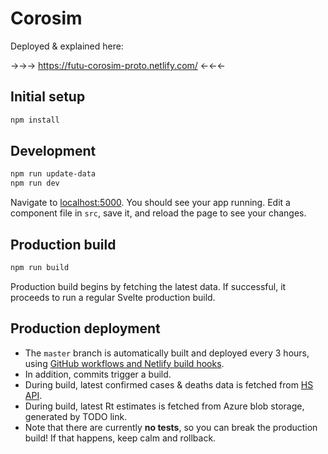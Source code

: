 # Corosim

Deployed & explained here:

→→→ https://futu-corosim-proto.netlify.com/ ←←←

## Initial setup

```bash
npm install
```

## Development

```bash
npm run update-data
npm run dev
```

Navigate to [localhost:5000](http://localhost:5000). You should see your app running. Edit a component file in `src`, save it, and reload the page to see your changes.

## Production build

```bash
npm run build
```

Production build begins by fetching the latest data. If successful, it proceeds to run a regular Svelte production build.

## Production deployment

- The `master` branch is automatically built and deployed every 3 hours, using [GitHub workflows and Netlify build hooks](https://ericjinks.com/blog/2019/netlify-scheduled-build/).
- In addition, commits trigger a build.
- During build, latest confirmed cases & deaths data is fetched from [HS API](https://github.com/HS-Datadesk/koronavirus-avoindata).
- During build, latest Rt estimates is fetched from Azure blob storage, generated by TODO link.
- Note that there are currently **no tests**, so you can break the production build! If that happens, keep calm and rollback.
